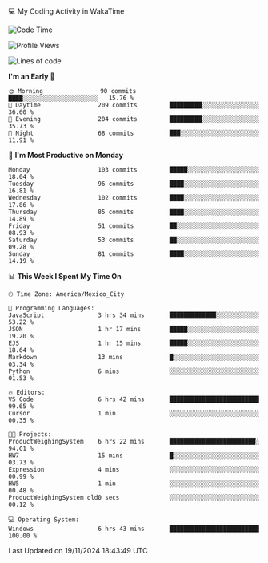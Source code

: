 💻 My Coding Activity in WakaTime
<!--START_SECTION:waka-->
![Code Time](http://img.shields.io/badge/Code%20Time-111%20hrs%2012%20mins-blue)

![Profile Views](http://img.shields.io/badge/Profile%20Views-101-blue)

![Lines of code](https://img.shields.io/badge/From%20Hello%20World%20I%27ve%20Written-1.8%20million%20lines%20of%20code-blue)

**I'm an Early 🐤** 

```text
🌞 Morning                90 commits          ████░░░░░░░░░░░░░░░░░░░░░   15.76 % 
🌆 Daytime                209 commits         █████████░░░░░░░░░░░░░░░░   36.60 % 
🌃 Evening                204 commits         █████████░░░░░░░░░░░░░░░░   35.73 % 
🌙 Night                  68 commits          ███░░░░░░░░░░░░░░░░░░░░░░   11.91 % 
```
📅 **I'm Most Productive on Monday** 

```text
Monday                   103 commits         █████░░░░░░░░░░░░░░░░░░░░   18.04 % 
Tuesday                  96 commits          ████░░░░░░░░░░░░░░░░░░░░░   16.81 % 
Wednesday                102 commits         ████░░░░░░░░░░░░░░░░░░░░░   17.86 % 
Thursday                 85 commits          ████░░░░░░░░░░░░░░░░░░░░░   14.89 % 
Friday                   51 commits          ██░░░░░░░░░░░░░░░░░░░░░░░   08.93 % 
Saturday                 53 commits          ██░░░░░░░░░░░░░░░░░░░░░░░   09.28 % 
Sunday                   81 commits          ████░░░░░░░░░░░░░░░░░░░░░   14.19 % 
```


📊 **This Week I Spent My Time On** 

```text
🕑︎ Time Zone: America/Mexico_City

💬 Programming Languages: 
JavaScript               3 hrs 34 mins       █████████████░░░░░░░░░░░░   53.22 % 
JSON                     1 hr 17 mins        █████░░░░░░░░░░░░░░░░░░░░   19.20 % 
EJS                      1 hr 15 mins        █████░░░░░░░░░░░░░░░░░░░░   18.64 % 
Markdown                 13 mins             █░░░░░░░░░░░░░░░░░░░░░░░░   03.34 % 
Python                   6 mins              ░░░░░░░░░░░░░░░░░░░░░░░░░   01.53 % 

🔥 Editors: 
VS Code                  6 hrs 42 mins       █████████████████████████   99.65 % 
Cursor                   1 min               ░░░░░░░░░░░░░░░░░░░░░░░░░   00.35 % 

🐱‍💻 Projects: 
ProductWeighingSystem    6 hrs 22 mins       ████████████████████████░   94.61 % 
HW7                      15 mins             █░░░░░░░░░░░░░░░░░░░░░░░░   03.73 % 
Expression               4 mins              ░░░░░░░░░░░░░░░░░░░░░░░░░   00.99 % 
HW5                      1 min               ░░░░░░░░░░░░░░░░░░░░░░░░░   00.48 % 
ProductWeighingSystem old0 secs              ░░░░░░░░░░░░░░░░░░░░░░░░░   00.12 % 

💻 Operating System: 
Windows                  6 hrs 43 mins       █████████████████████████   100.00 % 
```


 Last Updated on 19/11/2024 18:43:49 UTC
<!--END_SECTION:waka-->
